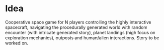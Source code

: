 # Idea
Cooperative space game for N players controlling the highly interactive spacecraft, navigating the procedurally generated world with random encounter (with intricate generated story), planet landings (high focus on exploration mechanics), outposts and human/alien interactions. Story to be worked on.